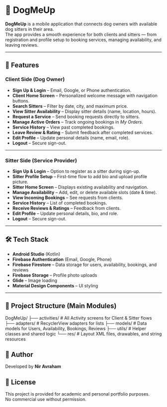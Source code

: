 
# 🐾 DogMeUp

**DogMeUp** is a mobile application that connects dog owners with available dog sitters in their area.  
The app provides a smooth experience for both clients and sitters — from registration and profile setup to booking services, managing availability, and leaving reviews.

---

## 📱 Features

### Client Side (Dog Owner)
- **Sign Up & Login** – Email, Google, or Phone authentication.
- **Client Home Screen** – Personalized welcome message with navigation buttons.
- **Search Sitters** – Filter by date, city, and maximum price.
- **View Sitter Availability** – Display sitter details (name, location, hours).
- **Request a Service** – Send booking requests directly to sitters.
- **Manage Active Orders** – Track ongoing bookings in *My Orders*.
- **Service History** – View past completed bookings.
- **Leave Review & Rating** – Submit feedback after completed services.
- **Edit Profile** – Update personal details (name, email, role).
- **Logout** – Secure sign-out.

---

### Sitter Side (Service Provider)
- **Sign Up & Login** – Option to register as a sitter during sign-up.
- **Sitter Profile Setup** – First-time flow to add bio and upload profile picture.
- **Sitter Home Screen** – Displays existing availability and navigation.
- **Manage Availability** – Add, edit, or delete available slots (date & time).
- **View Incoming Bookings** – See requests from clients.
- **Service History** – List of completed bookings.
- **Receive Reviews & Ratings** – Feedback from clients.
- **Edit Profile** – Update personal details, bio, and role.
- **Logout** – Secure sign-out.

---

## 🛠️ Tech Stack

- **Android Studio** (Kotlin)
- **Firebase Authentication** (Email, Google, Phone)
- **Firebase Firestore** – Data storage for users, availability, bookings, and reviews
- **Firebase Storage** – Profile photo uploads
- **Glide** – Image loading
- **Material Design Components** – UI styling

---

## 📂 Project Structure (Main Modules)
DogMeUp/
├── activities/ # All Activity screens for Client & Sitter flows
├── adapters/ # RecyclerView adapters for lists
├── models/ # Data models for Users, Availability, Bookings, Reviews
├── utils/ # Helper classes and shared logic
└── res/ # Layout XML files, drawables, and string resources


## 👤 Author

Developed by **Nir Avraham**

## 📜 License

This project is provided for academic and personal portfolio purposes.  
No commercial use without permission.
